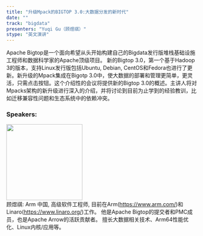 ```yaml
---
title: "升级Mpack的BIGTOP 3.0:大数据分发的新时代"
date: "" 
track: "bigdata"
presenters: "Yuqi Gu（顾煜祺）"
stype: "英文演讲"
---
```

Apache Bigtop是一个面向希望从头开始构建自己的Bigdata发行版堆栈基础设施工程师和数据科学家的Apache顶级项目。
新的Bigtop 3.0，第一个基于Hadoop 3的版本，支持Linux发行版包括Ubuntu, Debian, CentOS和Fedora也进行了更新。新升级的Mpack集成在Bigotp 3.0中，使大数据的部署和管理更简单，更灵活，只需点击按钮。这个介绍性的会议将提供新的Bigtop 3.0的概述。主讲人将对Mpacks架构的新升级进行深入的介绍，并将讨论到目前为止学到的经验教训，比如迁移兼容性问题和生态系统中的依赖冲突。
 ### Speakers: 
 <img src="images/speaker/1036.png" width="200" /><br>顾煜祺: Arm 中国, 高级软件工程师, 目前在Arm(https://www.arm.com/)和Linaro(https://www.linaro.org/)工作。
他是Apache Bigtop的提交者和PMC成员，也是Apache Arrow的活跃贡献者。
擅长大数据相关技术、Arm64性能优化、Linux内核/应用等。

 